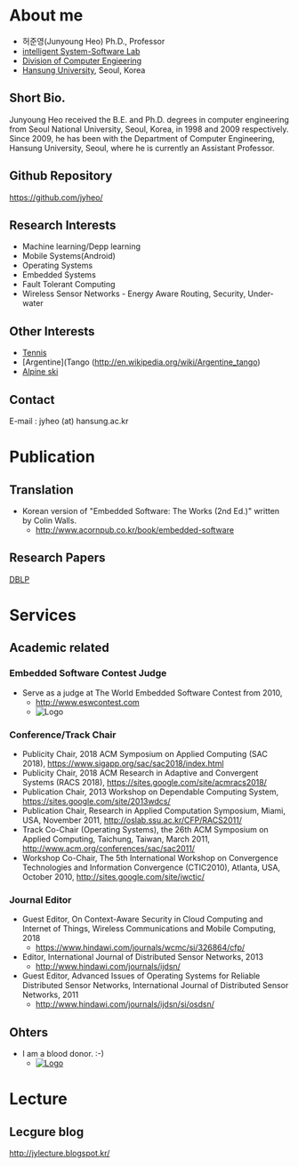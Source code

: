 # About me

* 허준영(Junyoung Heo) Ph.D., Professor
* [intelligent System-Software Lab](isyslab.github.io)
* [Division of Computer Engieering](cse.hansung.ac.kr)
* [Hansung University](www.hansung.ac.kr), Seoul, Korea


## Short Bio.

Junyoung Heo received the B.E. and Ph.D. degrees in computer engineering from Seoul National University, Seoul, Korea, in 1998 and 2009 respectively. Since 2009, he has been with the Department of Computer Engineering, Hansung University, Seoul, where he is currently an Assistant Professor. 

## Github Repository
<https://github.com/jyheo/>


## Research Interests
* Machine learning/Depp learning
* Mobile Systems(Android)
* Operating Systems
* Embedded Systems
* Fault Tolerant Computing
* Wireless Sensor Networks - Energy Aware Routing, Security, Under-water

## Other Interests
* [Tennis](http://en.wikipedia.org/wiki/Tennis)
* [Argentine](Tango (http://en.wikipedia.org/wiki/Argentine_tango)
* [Alpine ski](http://en.wikipedia.org/wiki/Alpine_ski)

## Contact
E-mail : jyheo (at) hansung.ac.kr

# Publication
## Translation
* Korean version of "Embedded Software: The Works (2nd Ed.)" written by Colin Walls.
    - http://www.acornpub.co.kr/book/embedded-software

## Research Papers
[DBLP](http://www.informatik.uni-trier.de/~ley/pers/hd/h/Heo:Junyoung.html)


# Services

## Academic related
### Embedded Software Contest Judge
* Serve as a judge at The World Embedded Software Contest from 2010, 
    - <http://www.eswcontest.com>
    - ![Logo](http://www.eswcontest.com/images/common/logo.png)

### Conference/Track Chair
* Publicity Chair, 2018 ACM Symposium on Applied Computing (SAC 2018), https://www.sigapp.org/sac/sac2018/index.html
* Publicity Chair, 2018 ACM Research in Adaptive and Convergent Systems (RACS 2018), https://sites.google.com/site/acmracs2018/
* Publication Chair, 2013 Workshop on Dependable Computing System, https://sites.google.com/site/2013wdcs/
* Publication Chair, Research in Applied Computation Symposium, Miami, USA, November 2011, http://oslab.ssu.ac.kr/CFP/RACS2011/
* Track Co-Chair (Operating Systems), the 26th ACM Symposium on Applied Computing, Taichung, Taiwan, March 2011, http://www.acm.org/conferences/sac/sac2011/
* Workshop Co-Chair, The 5th International Workshop on Convergence Technologies and Information Convergence (CTIC2010), Atlanta, USA, October 2010, http://sites.google.com/site/iwctic/

### Journal Editor
* Guest Editor, On Context-Aware Security in Cloud Computing and Internet of Things, Wireless Communications and Mobile Computing, 2018
    - <https://www.hindawi.com/journals/wcmc/si/326864/cfp/>
* Editor, International Journal of Distributed Sensor Networks, 2013
    - <http://www.hindawi.com/journals/ijdsn/>
* Guest Editor, Advanced Issues of Operating Systems for Reliable Distributed Sensor Networks, International Journal of Distributed Sensor Networks, 2011
    - <http://www.hindawi.com/journals/ijdsn/si/osdsn/>

## Ohters
* I am a blood donor. :-)  
    - [![Logo](http://www.bloodinfo.net/images/include/ci.png)](http://www.bloodinfo.net/main.do)


# Lecture
## Lecgure blog
<http://jylecture.blogspot.kr/>

